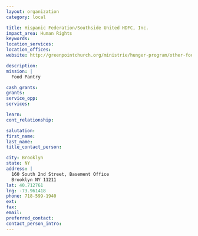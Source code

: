 ```yaml
---
layout: organization
category: local

title: Hispanic Federation/Southside United HDFC, Inc.
impact_area: Human Rights
keywords: 
location_services: 
location_offices: 
website: http://greenpointchurch.org/ministrie/hunger-program/other-food-programs/

description: 
mission: |
  Food Pantry

cash_grants: 
grants: 
service_opp: 
services: 

learn: 
cont_relationship: 

salutation: 
first_name: 
last_name: 
title_contact_person: 

city: Brooklyn
state: NY
address: |
  160 South 2nd Street, Basement Office    
  Brooklyn NY 11211
lat: 40.712761
lng: -73.961418
phone: 718-599-1940
ext: 
fax: 
email: 
preferred_contact: 
contact_person_intro: 
---
```

